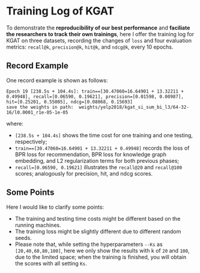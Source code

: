 # Training Log of KGAT

To demonstrate the **reproducibility of our best performance** and **faciliate the researchers to track their own trainings**, here I offer the training log for KGAT on three datasets, recording the changes of `loss` and four evaluation metrics: `recall@k`, `precision@k`, `hit@k`, and `ndcg@k`, every 10 epochs.

## Record Example
One record example is shown as follows:
```
Epoch 19 [238.5s + 104.4s]: train==[30.47060=16.64901 + 13.32211 + 0.49948], recall=[0.06590, 0.19621], precision=[0.01598, 0.00987], hit=[0.25201, 0.55005], ndcg=[0.08068, 0.15693]
save the weights in path:  weights/yelp2018/kgat_si_sum_bi_l3/64-32-16/l0.0001_r1e-05-1e-05
```
where:
* `[238.5s + 104.4s]` shows the time cost for one training and one testing, respectively;
* `train==[30.47060=16.64901 + 13.32211 + 0.49948]` records the loss of BPR loss for recommendation, BPR loss for knowledge graph embedding, and L2 regularization terms for both previous phases;
* `recall=[0.06590, 0.19621]` illustrates the `recall@20` and `recall@100` scores; analogously for precision, hit, and ndcg scores.

## Some Points
Here I would like to clarify some points:
* The training and testing time costs might be different based on the running machines.
* The training loss might be slightly different due to different random seeds.
* Please note that, while setting the hyperparameters `--Ks` as `[20,40,60,80,100]`, here we only show the results with k of `20` and `100`, due to the limited space; when the training is finished, you will obtain the scores with all setting `Ks`.

